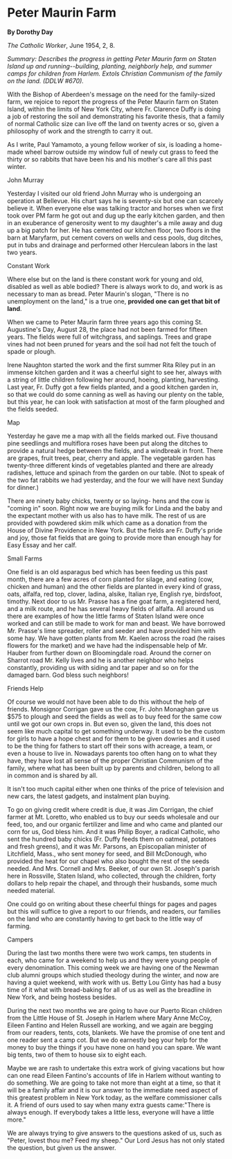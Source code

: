 Peter Maurin Farm
=================

**By Dorothy Day**

*The Catholic Worker*, June 1954, 2, 8.

*Summary: Describes the progress in getting Peter Maurin farm on Staten
Island up and running--building, planting, neighborly help, and summer
camps for children from Harlem. Extols Christian Communism of the family
on the land. (DDLW \#670).*

With the Bishop of Aberdeen's message on the need for the family-sized
farm, we rejoice to report the progress of the Peter Maurin farm on
Staten Island, within the limits of New York City, where Fr. Clarence
Duffy is doing a job of restoring the soil and demonstrating his
favorite thesis, that a family of normal Catholic size can live off the
land on twenty acres or so, given a philosophy of work and the strength
to carry it out.

As I write, Paul Yamamoto, a young fellow worker of six, is loading a
home-made wheel barrow outside my window full of newly cut grass to feed
the thirty or so rabbits that have been his and his mother's care all
this past winter.

John Murray

Yesterday I visited our old friend John Murray who is undergoing an
operation at Bellevue. His chart says he is seventy-six but one can
scarcely believe it. When everyone else was talking tractor and horses
when we first took over PM farm he got out and dug up the early kitchen
garden, and then in an exuberance of generosity went to my daughter's a
mile away and dug up a big patch for her. He has cemented our kitchen
floor, two floors in the barn at Maryfarm, put cement covers on wells
and cess pools, dug ditches, put in tubs and drainage and performed
other Herculean labors in the last two years.

Constant Work

Where else but on the land is there constant work for young and old,
disabled as well as able bodied? There is always work to do, and work is
as necessary to man as bread. Peter Maurin's slogan, "There is no
unemployment on the land," is a true one, **provided one can get that
bit of land**.

When we came to Peter Maurin farm three years ago this coming St.
Augustine's Day, August 28, the place had not been farmed for fifteen
years. The fields were full of witchgrass, and saplings. Trees and grape
vines had not been pruned for years and the soil had not felt the touch
of spade or plough.

Irene Naughton started the work and the first summer Rita Riley put in
an immense kitchen garden and it was a cheerful sight to see her, always
with a string of little children following her around, hoeing, planting,
harvesting. Last year, Fr. Duffy got a few fields planted, and a good
kitchen garden in, so that we could do some canning as well as having
our plenty on the table, but this year, he can look with satisfaction at
most of the farm ploughed and the fields seeded.

Map

Yesterday he gave me a map with all the fields marked out. Five thousand
pine seedlings and multiflora roses have been put along the ditches to
provide a natural hedge between the fields, and a windbreak in front.
There are grapes, fruit trees, pear, cherry and apple. The vegetable
garden has twenty-three different kinds of vegetables planted and there
are already radishes, lettuce and spinach from the garden on our table.
(Not to speak of the two fat rabbits we had yesterday, and the four we
will have next Sunday for dinner.)

There are ninety baby chicks, twenty or so laying- hens and the cow is
"coming in" soon. Right now we are buying milk for Linda and the baby
and the expectant mother with us also has to have milk. The rest of us
are provided with powdered skim milk which came as a donation from the
House of Divine Providence in New York. But the fields are Fr. Duffy's
pride and joy, those fat fields that are going to provide more than
enough hay for Easy Essay and her calf.

Small Farms

One field is an old asparagus bed which has been feeding us this past
month, there are a few acres of corn planted for silage, and eating
(cow, chicken and human) and the other fields are planted in every kind
of grass, oats, alfalfa, red top, clover, ladina, alsike, Italian rye,
English rye, birdsfoot, timothy. Next door to us Mr. Prasse has a fine
goat farm, a registered herd, and a milk route, and he has several heavy
fields of alfalfa. All around us there are examples of how the little
farms of Staten Island were once worked and can still be made to work
for man and beast. We have borrowed Mr. Prasse's lime spreader, roller
and seeder and have provided him with some hay. We have gotten plants
from Mr. Kaelen across the road (he raises flowers for the market) and
we have had the indispensable help of Mr. Hauber from further down on
Bloomingdale road. Around the corner on Sharrot road Mr. Kelly lives and
he is another neighbor who helps constantly, providing us with siding
and tar paper and so on for the damaged barn. God bless such neighbors!

Friends Help

Of course we would not have been able to do this without the help of
friends. Monsignor Corrigan gave us the cow, Fr. John Monaghan gave us
\$575 to plough and seed the fields as well as to buy feed for the same
cow until we got our own crops in. But even so, given the land, this
does not seem like much capital to get something underway. It used to be
the custom for girls to have a hope chest and for them to be given
dowries and it used to be the thing for fathers to start off their sons
with acreage, a team, or even a house to live in. Nowadays parents too
often hang on to what they have, they have lost all sense of the proper
Christian Communism of the family, where what has been built up by
parents and children, belong to all in common and is shared by all.

It isn't too much capital either when one thinks of the price of
television and new cars, the latest gadgets, and instalment plan buying.

To go on giving credit where credit is due, it was Jim Corrigan, the
chief farmer at Mt. Loretto, who enabled us to buy our seeds wholesale
and our feed, too, and our organic fertilizer and lime and who came and
planted our corn for us, God bless him. And it was Philip Boyer, a
radical Catholic, who sent the hundred baby chicks (Fr. Duffy feeds them
on oatmeal, potatoes and fresh greens), and it was Mr. Parsons, an
Episcopalian minister of Litchfield, Mass., who sent money for seed, and
Bill McDonough, who provided the heat for our chapel who also bought the
rest of the seeds needed. And Mrs. Cornell and Mrs. Beeker, of our own
St. Joseph's parish here in Rossville, Staten Island, who collected,
through the children, forty dollars to help repair the chapel, and
through their husbands, some much needed material.

One could go on writing about these cheerful things for pages and pages
but this will suffice to give a report to our friends, and readers, our
families on the land who are constantly having to get back to the little
way of farming.

Campers

During the last two months there were two work camps, ten students in
each, who came for a weekend to help us and they were young people of
every denomination. This coming week we are having one of the Newman
club alumni groups which studied theology during the winter, and now are
having a quiet weekend, with work with us. Betty Lou Ginty has had a
busy time of it what with bread-baking for all of us as well as the
breadline in New York, and being hostess besides.

During the next two months we are going to have our Puerto Rican
children from the Little House of St. Joseph in Harlem where Mary Anne
McCoy, Eileen Fantino and Helen Russell are working, and we again are
begging from our readers, tents, cots, blankets. We have the promise of
one tent and one reader sent a camp cot. But we do earnestly beg your
help for the money to buy the things if you have none on hand you can
spare. We want big tents, two of them to house six to eight each.

Maybe we are rash to undertake this extra work of giving vacations but
how can one read Eileen Fantino's accounts of life in Harlem without
wanting to do something. We are going to take not more than eight at a
time, so that it will be a family affair and it is our answer to the
immediate need aspect of this greatest problem in New York today, as the
welfare commissioner calls it. A friend of ours used to say when many
extra guests came:"There is always enough. If everybody takes a little
less, everyone will have a little more."

We are always trying to give answers to the questions asked of us, such
as "Peter, lovest thou me? Feed my sheep." Our Lord Jesus has not only
stated the question, but given us the answer.
